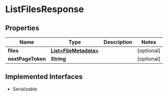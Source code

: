 

# ListFilesResponse


## Properties

| Name | Type | Description | Notes |
|------------ | ------------- | ------------- | -------------|
|**files** | [**List&lt;FileMetadata&gt;**](FileMetadata.md) |  |  [optional] |
|**nextPageToken** | **String** |  |  [optional] |


## Implemented Interfaces

* Serializable

